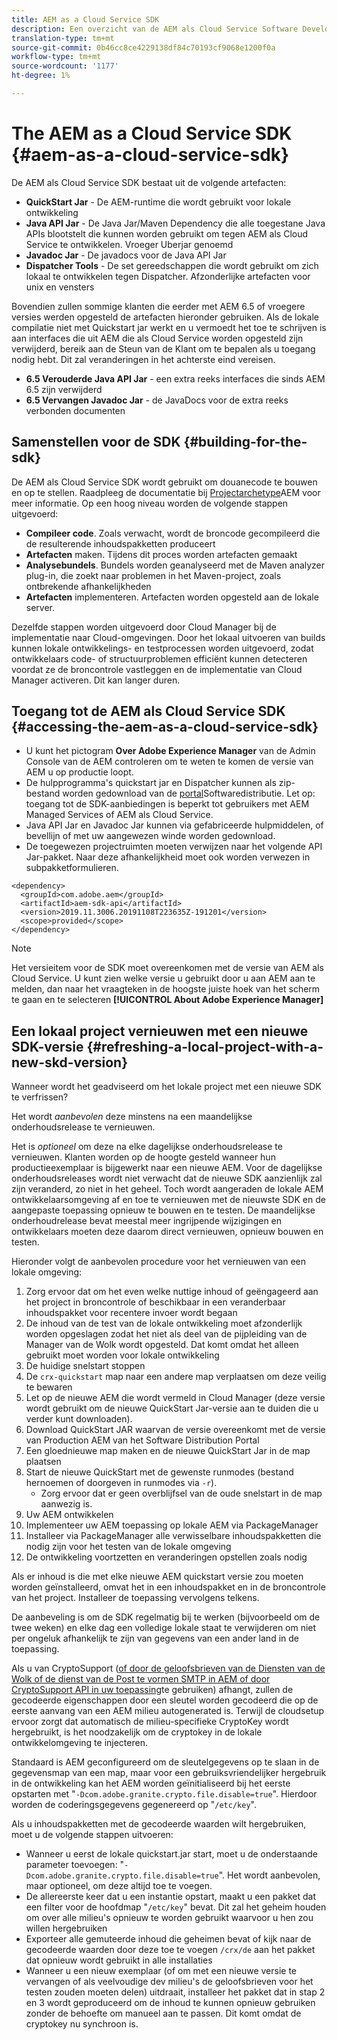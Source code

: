 ```yaml
---
title: AEM as a Cloud Service SDK
description: Een overzicht van de AEM als Cloud Service Software Development Kit
translation-type: tm+mt
source-git-commit: 0b46cc8ce4229138df84c70193cf9068e1200f0a
workflow-type: tm+mt
source-wordcount: '1177'
ht-degree: 1%

---
```



# The AEM as a Cloud Service SDK {#aem-as-a-cloud-service-sdk}

De AEM als Cloud Service SDK bestaat uit de volgende artefacten:

* **QuickStart Jar** - De AEM-runtime die wordt gebruikt voor lokale ontwikkeling
* **Java API Jar** - De Java Jar/Maven Dependency die alle toegestane Java APIs blootstelt die kunnen worden gebruikt om tegen AEM als Cloud Service te ontwikkelen. Vroeger Uberjar genoemd
* **Javadoc Jar** - De javadocs voor de Java API Jar
* **Dispatcher Tools** - De set gereedschappen die wordt gebruikt om zich lokaal te ontwikkelen tegen Dispatcher. Afzonderlijke artefacten voor unix en vensters

Bovendien zullen sommige klanten die eerder met AEM 6.5 of vroegere versies werden opgesteld de artefacten hieronder gebruiken. Als de lokale compilatie niet met Quickstart jar werkt en u vermoedt het toe te schrijven is aan interfaces die uit AEM die als Cloud Service worden opgesteld zijn verwijderd, bereik aan de Steun van de Klant om te bepalen als u toegang nodig hebt. Dit zal veranderingen in het achterste eind vereisen.

* **6.5 Verouderde Java API Jar** - een extra reeks interfaces die sinds AEM 6.5 zijn verwijderd
* **6.5 Vervangen Javadoc Jar** - de JavaDocs voor de extra reeks verbonden documenten

## Samenstellen voor de SDK {#building-for-the-sdk}

De AEM als Cloud Service SDK wordt gebruikt om douanecode te bouwen en op te stellen. Raadpleeg de documentatie bij [Projectarchetype](https://experienceleague.adobe.com/docs/experience-manager-core-components/using/developing/archetype/using.html?lang=en)AEM voor meer informatie. Op een hoog niveau worden de volgende stappen uitgevoerd:

* **Compileer code**. Zoals verwacht, wordt de broncode gecompileerd die de resulterende inhoudspakketten produceert
* **Artefacten** maken. Tijdens dit proces worden artefacten gemaakt
* **Analysebundels**. Bundels worden geanalyseerd met de Maven analyzer plug-in, die zoekt naar problemen in het Maven-project, zoals ontbrekende afhankelijkheden
* **Artefacten** implementeren. Artefacten worden opgesteld aan de lokale server.

Dezelfde stappen worden uitgevoerd door Cloud Manager bij de implementatie naar Cloud-omgevingen. Door het lokaal uitvoeren van builds kunnen lokale ontwikkelings- en testprocessen worden uitgevoerd, zodat ontwikkelaars code- of structuurproblemen efficiënt kunnen detecteren voordat ze de broncontrole vastleggen en de implementatie van Cloud Manager activeren. Dit kan langer duren.

## Toegang tot de AEM als Cloud Service SDK {#accessing-the-aem-as-a-cloud-service-sdk}

* U kunt het pictogram **Over Adobe Experience Manager** van de Admin Console van de AEM controleren om te weten te komen de versie van AEM u op productie loopt.
* De hulpprogramma&#39;s quickstart jar en Dispatcher kunnen als zip-bestand worden gedownload van de [portal](https://experience.adobe.com/#/downloads/content/software-distribution/en/aemcloud.html)Softwaredistributie. Let op: toegang tot de SDK-aanbiedingen is beperkt tot gebruikers met AEM Managed Services of AEM als Cloud Service.
* Java API Jar en Javadoc Jar kunnen via gefabriceerde hulpmiddelen, of bevellijn of met uw aangewezen winde worden gedownload.
* De toegewezen projectruimten moeten verwijzen naar het volgende API Jar-pakket. Naar deze afhankelijkheid moet ook worden verwezen in subpakketformulieren.

```
<dependency>
  <groupId>com.adobe.aem</groupId>
  <artifactId>aem-sdk-api</artifactId>
  <version>2019.11.3006.20191108T223635Z-191201</version>
  <scope>provided</scope>
</dependency>
```

>[!NOTE]
>
>Het versieitem voor de SDK moet overeenkomen met de versie van AEM als Cloud Service. U kunt zien welke versie u gebruikt door u aan AEM aan te melden, dan naar het vraagteken in de hoogste juiste hoek van het scherm te gaan en te selecteren **[!UICONTROL About Adobe Experience Manager]**


## Een lokaal project vernieuwen met een nieuwe SDK-versie {#refreshing-a-local-project-with-a-new-skd-version}

Wanneer wordt het geadviseerd om het lokale project met een nieuwe SDK te verfrissen?

Het wordt *aanbevolen* deze minstens na een maandelijkse onderhoudsrelease te vernieuwen.

Het is *optioneel* om deze na elke dagelijkse onderhoudsrelease te vernieuwen. Klanten worden op de hoogte gesteld wanneer hun productieexemplaar is bijgewerkt naar een nieuwe AEM. Voor de dagelijkse onderhoudsreleases wordt niet verwacht dat de nieuwe SDK aanzienlijk zal zijn veranderd, zo niet in het geheel. Toch wordt aangeraden de lokale AEM ontwikkelaarsomgeving af en toe te vernieuwen met de nieuwste SDK en de aangepaste toepassing opnieuw te bouwen en te testen. De maandelijkse onderhoudrelease bevat meestal meer ingrijpende wijzigingen en ontwikkelaars moeten deze daarom direct vernieuwen, opnieuw bouwen en testen.

Hieronder volgt de aanbevolen procedure voor het vernieuwen van een lokale omgeving:

1. Zorg ervoor dat om het even welke nuttige inhoud of geëngageerd aan het project in broncontrole of beschikbaar in een veranderbaar inhoudspakket voor recentere invoer wordt begaan
1. De inhoud van de test van de lokale ontwikkeling moet afzonderlijk worden opgeslagen zodat het niet als deel van de pijpleiding van de Manager van de Wolk wordt opgesteld. Dat komt omdat het alleen gebruikt moet worden voor lokale ontwikkeling
1. De huidige snelstart stoppen
1. De `crx-quickstart` map naar een andere map verplaatsen om deze veilig te bewaren
1. Let op de nieuwe AEM die wordt vermeld in Cloud Manager (deze versie wordt gebruikt om de nieuwe QuickStart Jar-versie aan te duiden die u verder kunt downloaden).
1. Download QuickStart JAR waarvan de versie overeenkomt met de versie van Production AEM van het Software Distribution Portal
1. Een gloednieuwe map maken en de nieuwe QuickStart Jar in de map plaatsen
1. Start de nieuwe QuickStart met de gewenste runmodes (bestand hernoemen of doorgeven in runmodes via `-r`).
   * Zorg ervoor dat er geen overblijfsel van de oude snelstart in de map aanwezig is.
1. Uw AEM ontwikkelen
1. Implementeer uw AEM toepassing op lokale AEM via PackageManager
1. Installeer via PackageManager alle verwisselbare inhoudspakketten die nodig zijn voor het testen van de lokale omgeving
1. De ontwikkeling voortzetten en veranderingen opstellen zoals nodig

Als er inhoud is die met elke nieuwe AEM quickstart versie zou moeten worden geïnstalleerd, omvat het in een inhoudspakket en in de broncontrole van het project. Installeer de toepassing vervolgens telkens.

De aanbeveling is om de SDK regelmatig bij te werken (bijvoorbeeld om de twee weken) en elke dag een volledige lokale staat te verwijderen om niet per ongeluk afhankelijk te zijn van gegevens van een ander land in de toepassing.

Als u van CryptoSupport ([of door de geloofsbrieven van de Diensten van de Wolk of de dienst van de Post te vormen SMTP in AEM of door CryptoSupport API in uw toepassing](https://helpx.adobe.com/experience-manager/6-5/sites/developing/using/reference-materials/javadoc/com/adobe/granite/crypto/CryptoSupport.html)te gebruiken) afhangt, zullen de gecodeerde eigenschappen door een sleutel worden gecodeerd die op de eerste aanvang van een AEM milieu autogenerated is. Terwijl de cloudsetup ervoor zorgt dat automatisch de milieu-specifieke CryptoKey wordt hergebruikt, is het noodzakelijk om de cryptokey in de lokale ontwikkelomgeving te injecteren.

Standaard is AEM geconfigureerd om de sleutelgegevens op te slaan in de gegevensmap van een map, maar voor een gebruiksvriendelijker hergebruik in de ontwikkeling kan het AEM worden geïnitialiseerd bij het eerste opstarten met &quot;`-Dcom.adobe.granite.crypto.file.disable=true`&quot;. Hierdoor worden de coderingsgegevens gegenereerd op &quot;`/etc/key`&quot;.

Als u inhoudspakketten met de gecodeerde waarden wilt hergebruiken, moet u de volgende stappen uitvoeren:

* Wanneer u eerst de lokale quickstart.jar start, moet u de onderstaande parameter toevoegen: &quot;`-Dcom.adobe.granite.crypto.file.disable=true`&quot;. Het wordt aanbevolen, maar optioneel, om deze altijd toe te voegen.
* De allereerste keer dat u een instantie opstart, maakt u een pakket dat een filter voor de hoofdmap &quot;`/etc/key`&quot; bevat. Dit zal het geheim houden om over alle milieu&#39;s opnieuw te worden gebruikt waarvoor u hen zou willen hergebruiken
* Exporteer alle gemuteerde inhoud die geheimen bevat of kijk naar de gecodeerde waarden door deze toe te voegen `/crx/de` aan het pakket dat opnieuw wordt gebruikt in alle installaties
* Wanneer u een nieuw exemplaar (of om met een nieuwe versie te vervangen of als veelvoudige dev milieu&#39;s de geloofsbrieven voor het testen zouden moeten delen) uitdraait, installeer het pakket dat in stap 2 en 3 wordt geproduceerd om de inhoud te kunnen opnieuw gebruiken zonder de behoefte om manueel aan te passen. Dit komt omdat de cryptokey nu synchroon is.
